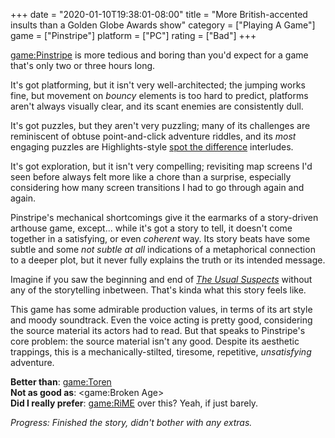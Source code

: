 +++
date = "2020-01-10T19:38:01-08:00"
title = "More British-accented insults than a Golden Globe Awards show"
category = ["Playing A Game"]
game = ["Pinstripe"]
platform = ["PC"]
rating = ["Bad"]
+++

<game:Pinstripe> is more tedious and boring than you'd expect for a game that's only two or three hours long.

It's got platforming, but it isn't very well-architected; the jumping works fine, but movement on <i>bouncy</i> elements is too hard to predict, platforms aren't always visually clear, and its scant enemies are consistently dull.

It's got puzzles, but they aren't very puzzling; many of its challenges are reminiscent of obtuse point-and-click adventure riddles, and its <i>most</i> engaging puzzles are Highlights-style <a href="https://en.wikipedia.org/wiki/Spot_the_difference">spot the difference</a> interludes.

It's got exploration, but it isn't very compelling; revisiting map screens I'd seen before always felt more like a chore than a surprise, especially considering how many screen transitions I had to go through again and again.

Pinstripe's mechanical shortcomings give it the earmarks of a story-driven arthouse game, except... while it's got a story to tell, it doesn't come together in a satisfying, or even <i>coherent</i> way.  Its story beats have some subtle and some <i>not subtle at all</i> indications of a metaphorical connection to a deeper plot, but it never fully explains the truth or its intended message.

Imagine if you saw the beginning and end of <i><a href="https://www.imdb.com/title/tt0114814/">The Usual Suspects</a></i> without any of the storytelling inbetween.  That's kinda what this story feels like.

This game has some admirable production values, in terms of its art style and moody soundtrack.  Even the voice acting is pretty good, considering the source material its actors had to read.  But that speaks to Pinstripe's core problem: the source material isn't any good.  Despite its aesthetic trappings, this is a mechanically-stilted, tiresome, repetitive, <i>unsatisfying</i> adventure.

<b>Better than</b>: <game:Toren>  
<b>Not as good as</b>: <game:Broken Age>  
<b>Did I really prefer</b>: <game:RiME> over this?  Yeah, if just barely.

<i>Progress: Finished the story, didn't bother with any extras.</i>
